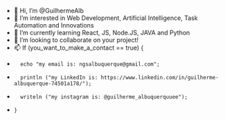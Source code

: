 - 👋 Hi, I’m @GuilhermeAlb
- 👀 I’m interested in Web Development, Artificial Intelligence, Task Automation and Innovations
- 🌱 I’m currently learning React, JS, Node.JS, JAVA and Python
- 💞️ I’m looking to collaborate on your project!
- 📫 If (you_want_to_make_a_contact == true) {
-       echo "my email is: ngsalbuquerque@gmail.com";
-       println ("my LinkedIn is: https://www.linkedin.com/in/guilherme-albuquerque-74501a178/");
-       writeln ("my instagram is: @guilherme_albuquerquuee");
-     }
 
 <!---
GuilhermeAlb/GuilhermeAlb is a ✨ special ✨ repository because its `README.md` (this file) appears on your GitHub profile.
You can click the Preview link to take a look at your changes.
--->
